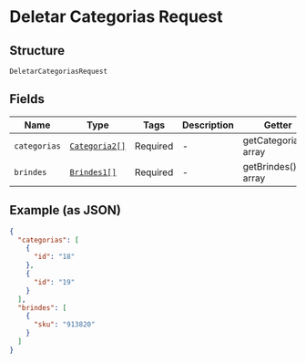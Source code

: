 
# Deletar Categorias Request

## Structure

`DeletarCategoriasRequest`

## Fields

| Name | Type | Tags | Description | Getter | Setter |
|  --- | --- | --- | --- | --- | --- |
| `categorias` | [`Categoria2[]`](../../doc/models/categoria-2.md) | Required | - | getCategorias(): array | setCategorias(array categorias): void |
| `brindes` | [`Brindes1[]`](../../doc/models/brindes-1.md) | Required | - | getBrindes(): array | setBrindes(array brindes): void |

## Example (as JSON)

```json
{
  "categorias": [
    {
      "id": "18"
    },
    {
      "id": "19"
    }
  ],
  "brindes": [
    {
      "sku": "913820"
    }
  ]
}
```

